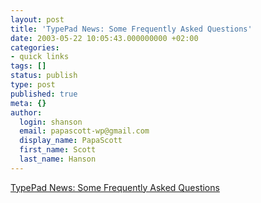 ```yaml
---
layout: post
title: 'TypePad News: Some Frequently Asked Questions'
date: 2003-05-22 10:05:43.000000000 +02:00
categories:
- quick links
tags: []
status: publish
type: post
published: true
meta: {}
author:
  login: shanson
  email: papascott-wp@gmail.com
  display_name: PapaScott
  first_name: Scott
  last_name: Hanson
---
```

<p><a title="To whom will they sell it? Current MT users obviouly already have a hoster..." href="http://www.typepad.com/2003/05/some_frequently_aske.shtml">TypePad News: Some Frequently Asked Questions</a></p>
